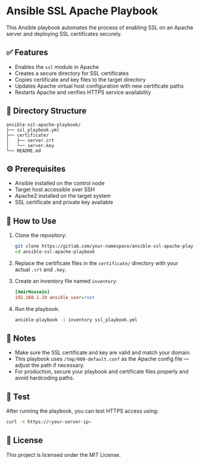 # Ansible SSL Apache Playbook

This Ansible playbook automates the process of enabling SSL on an Apache server and deploying SSL certificates securely.

## ✅ Features

- Enables the `ssl` module in Apache
- Creates a secure directory for SSL certificates
- Copies certificate and key files to the target directory
- Updates Apache virtual host configuration with new certificate paths
- Restarts Apache and verifies HTTPS service availability

## 📁 Directory Structure

```
ansible-ssl-apache-playbook/
├── ssl_playbook.yml
├── certificate/
│   ├── server.crt
│   └── server.key
└── README.md
```

## ⚙️ Prerequisites

- Ansible installed on the control node
- Target host accessible over SSH
- Apache2 installed on the target system
- SSL certificate and private key available

## 🚀 How to Use

1. Clone the repository:

   ```bash
   git clone https://gitlab.com/your-namespace/ansible-ssl-apache-playbook.git
   cd ansible-ssl-apache-playbook
   ```

2. Replace the certificate files in the `certificate/` directory with your actual `.crt` and `.key`.

3. Create an inventory file named `inventory`:

   ```ini
   [AmirHossein]
   192.168.1.10 ansible_user=root
   ```

4. Run the playbook:

   ```bash
   ansible-playbook -i inventory ssl_playbook.yml
   ```

## 🔐 Notes

- Make sure the SSL certificate and key are valid and match your domain.
- This playbook uses `/tmp/000-default.conf` as the Apache config file — adjust the path if necessary.
- For production, secure your playbook and certificate files properly and avoid hardcoding paths.

## 🧪 Test

After running the playbook, you can test HTTPS access using:

```bash
curl -k https://<your-server-ip>
```

## 📜 License

This project is licensed under the MIT License.
